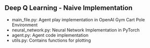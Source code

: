 ## Deep Q Learning - Naive Implementation

- main_file.py: Agent play implementation in OpenAI Gym Cart Pole Environment
- neural_network.py: Neural Network Implementation in PyTorch
- agent.py: Agent code implementation
- utils.py: Contains functions for plotting